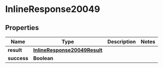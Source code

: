 # InlineResponse20049

## Properties
Name | Type | Description | Notes
------------ | ------------- | ------------- | -------------
**result** | [**InlineResponse20049Result**](InlineResponse20049Result.md) |  | 
**success** | **Boolean** |  | 
